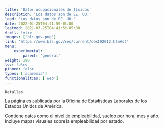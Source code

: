 ```yaml
---
title: 'Datos ocupacionales de físicos'
description: 'Los datos son de EE. UU.'
lead: 'Los datos son de EE. UU.'
date: 2022-03-25T04:41:59-05:00
lastmod: 2022-03-25T04:41:59-05:00
draft: false
images: ['bls.gov.png']
link: 'https://www.bls.gov/oes/current/oes192012.htm#st'
menu:
    experimental:
        parent: 'general'
weight: 190
toc: false
pinned: false
types: ['academia']
functionalities: ['web']
---
```


```text
Detalles
```

La página es publicada por la Oficina de Estadísticas Laborales de los Estados Unidos de América.

Contiene datos como el nivel de empleabilidad, sueldo por hora, mes y año. Incluye mapas visuales sobre la empleabilidad por estado.
